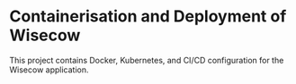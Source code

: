 # Containerisation and Deployment of Wisecow

This project contains Docker, Kubernetes, and CI/CD configuration for the Wisecow application.